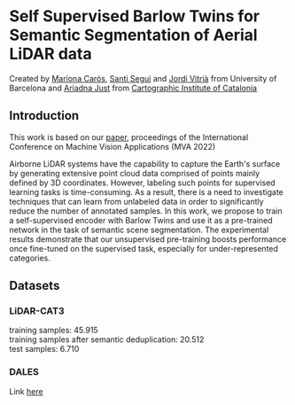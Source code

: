 # Self Supervised Barlow Twins for Semantic Segmentation of Aerial LiDAR data

Created by [Mariona Carós](https://www.linkedin.com/in/marionacaros/), [Santi Seguí](https://ssegui.github.io/) and [Jordi Vitrià](https://algorismes.github.io/) from University of Barcelona and [Ariadna Just](https://www.linkedin.com/in/ariadna-just-0a667559/?originalSubdomain=es) from [Cartographic Institute of Catalonia](https://www.icgc.cat/es)

## Introduction
This work is based on our [paper]([https://arxiv.org/abs/2210.16081](https://ieeexplore.ieee.org/abstract/document/10216191)), proceedings of the International Conference on Machine Vision Applications (MVA 2022)

Airborne LiDAR systems have the capability to capture the Earth's surface  by generating extensive point cloud data comprised of points mainly defined by 3D coordinates. However, labeling such points for supervised learning tasks is time-consuming. As a result, there is a need to investigate techniques that can learn from unlabeled data in order to significantly reduce the number of annotated samples. In this work, we propose to train a self-supervised encoder with Barlow Twins and use it as a pre-trained network in the task of semantic scene segmentation. The experimental results demonstrate that our unsupervised pre-training boosts performance once fine-tuned on the supervised task, especially for under-represented categories.

## Datasets
### LiDAR-CAT3
training samples: 45.915 <br />
training samples after semantic deduplication: 20.512 <br />
test samples: 6.710 <br />

### DALES
Link [here](https://udayton.edu/engineering/research/centers/vision_lab/research/was_data_analysis_and_processing/dale.php)

